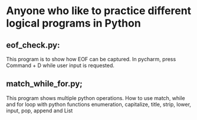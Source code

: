 # Anyone who like to practice different logical programs in Python
## eof_check.py:
This program is to show how EOF can be captured. In pycharm, press Command + D while user input is requested.
## match_while_for.py;
This program shows multiple python operations. How to use match, while and for loop with python functions enumeration, capitalize, title, strip, lower, input, pop, append and List
